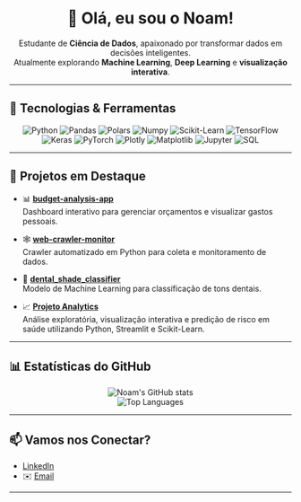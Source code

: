 <h1 align="center">👋 Olá, eu sou o Noam!</h1>

<p align="center">
  Estudante de <b>Ciência de Dados</b>, apaixonado por transformar dados em decisões inteligentes.<br>
  Atualmente explorando <b>Machine Learning</b>, <b>Deep Learning</b> e <b>visualização interativa</b>.
</p>

---

## 🚀 Tecnologias & Ferramentas

<div align="center">

![Python](https://img.shields.io/badge/Python-3776AB?style=for-the-badge&logo=python&logoColor=white)
![Pandas](https://img.shields.io/badge/Pandas-150458?style=for-the-badge&logo=pandas&logoColor=white)
![Polars](https://img.shields.io/badge/Polars-4B8BBE?style=for-the-badge&logo=python&logoColor=white)
![Numpy](https://img.shields.io/badge/Numpy-013243?style=for-the-badge&logo=numpy&logoColor=white)
![Scikit-Learn](https://img.shields.io/badge/Scikit--Learn-F7931E?style=for-the-badge&logo=scikit-learn&logoColor=white)
![TensorFlow](https://img.shields.io/badge/TensorFlow-FF6F00?style=for-the-badge&logo=tensorflow&logoColor=white)
![Keras](https://img.shields.io/badge/Keras-D00000?style=for-the-badge&logo=keras&logoColor=white)
![PyTorch](https://img.shields.io/badge/PyTorch-EE4C2C?style=for-the-badge&logo=pytorch&logoColor=white)
![Plotly](https://img.shields.io/badge/Plotly-3F4F75?style=for-the-badge&logo=plotly&logoColor=white)
![Matplotlib](https://img.shields.io/badge/Matplotlib-11557c?style=for-the-badge&logo=matplotlib&logoColor=white)
![Jupyter](https://img.shields.io/badge/Jupyter-F37626?style=for-the-badge&logo=jupyter&logoColor=white)
![SQL](https://img.shields.io/badge/SQL-336791?style=for-the-badge&logo=postgresql&logoColor=white)

</div>

---

## 📂 Projetos em Destaque

- 📊 **[budget-analysis-app](https://github.com/noamcoelho/budget-analysis-app)**  
  Dashboard interativo para gerenciar orçamentos e visualizar gastos pessoais.

- 🕸️ **[web-crawler-monitor](https://github.com/noamcoelho/web-crawler-monitor)**  
  Crawler automatizado em Python para coleta e monitoramento de dados.

- 🦷 **[dental_shade_classifier](https://github.com/noamcoelho/dental_shade_classifier)**  
  Modelo de Machine Learning para classificação de tons dentais.

- 📈 **[Projeto Analytics](https://github.com/noamcoelho/Projeto-Analytics)**  
  Análise exploratória, visualização interativa e predição de risco em saúde utilizando Python, Streamlit e Scikit-Learn.

---

## 📊 Estatísticas do GitHub

<div align="center">

![Noam's GitHub stats](https://github-readme-stats.vercel.app/api?username=noamcoelho&show_icons=true&theme=radical)  
![Top Languages](https://github-readme-stats.vercel.app/api/top-langs/?username=noamcoelho&layout=compact&theme=radical)

</div>

---

## 📫 Vamos nos Conectar?

- [LinkedIn](https://www.linkedin.com/in/noam-coelho-aa6395323)  
- ✉️ [Email](coelhonoam@gmail.com)  

---
